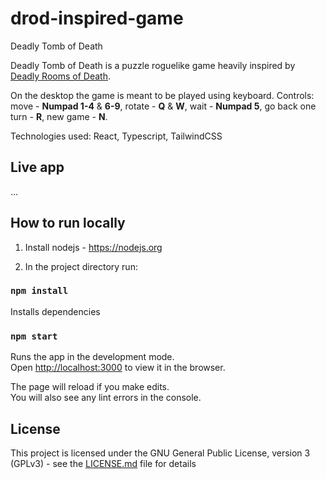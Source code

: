 # drod-inspired-game
Deadly Tomb of Death

Deadly Tomb of Death is a puzzle roguelike game heavily inspired by [Deadly Rooms of Death](https://en.wikipedia.org/wiki/Deadly_Rooms_of_Death).

On the desktop the game is meant to be played using keyboard. Controls: move - **Numpad 1-4** & **6-9**, rotate - **Q** & **W**, wait - **Numpad 5**, go back one turn - **R**, new game - **N**.

Technologies used: React, Typescript, TailwindCSS

## Live app

...

## How to run locally

1. Install nodejs - https://nodejs.org

2. In the project directory run:

### `npm install` 
Installs dependencies
### `npm start`
Runs the app in the development mode.<br />
Open [http://localhost:3000](http://localhost:3000) to view it in the browser.

The page will reload if you make edits.<br />
You will also see any lint errors in the console.

## License

This project is licensed under the GNU General Public License, version 3 (GPLv3) - see the [LICENSE.md](LICENSE.md) file for details



